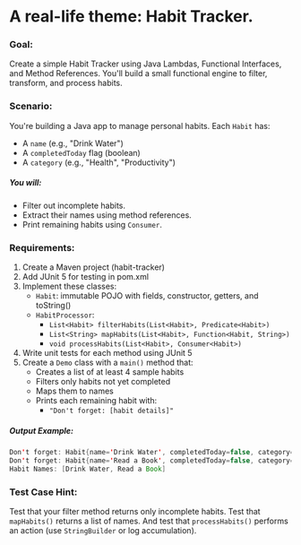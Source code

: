 #  A real-life theme: Habit Tracker.


### Goal:
Create a simple Habit Tracker using Java Lambdas, Functional Interfaces, and Method References. 
You'll build a small functional engine to filter, transform, and process habits.

### Scenario:

You're building a Java app to manage personal habits. Each `Habit` has:
- A `name` (e.g., "Drink Water")
- A `completedToday` flag (boolean)
- A `category` (e.g., "Health", "Productivity")

##### You will:
- Filter out incomplete habits. 
- Extract their names using method references. 
- Print remaining habits using `Consumer`.

### Requirements:

1. Create a Maven project (habit-tracker)
2. Add JUnit 5 for testing in pom.xml 
3. Implement these classes:
   - `Habit`: immutable POJO with fields, constructor, getters, and toString()
   - `HabitProcessor`:
        - `List<Habit> filterHabits(List<Habit>, Predicate<Habit>)`
        - `List<String> mapHabits(List<Habit>, Function<Habit, String>)`
        - `void processHabits(List<Habit>, Consumer<Habit>)`
1. Write unit tests for each method using JUnit 5 
2. Create a `Demo` class with a `main()` method that:
   - Creates a list of at least 4 sample habits 
   - Filters only habits not yet completed 
   - Maps them to names
   - Prints each remaining habit with:
     - `"Don't forget: [habit details]"`

##### Output Example:
```java
Don't forget: Habit{name='Drink Water', completedToday=false, category='Health'}
Don't forget: Habit{name='Read a Book', completedToday=false, category='Growth'}
Habit Names: [Drink Water, Read a Book]
```
### Test Case Hint:

Test that your filter method returns only incomplete habits. Test that `mapHabits()` returns a list of names. 
And test that `processHabits()` performs an action (use `StringBuilder` or log accumulation).